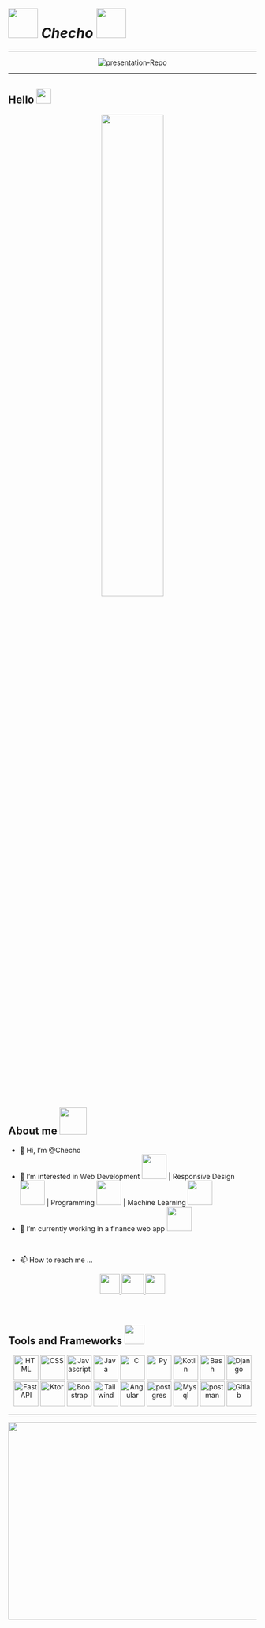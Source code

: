# <img src="https://media.tenor.com/Q4qyZizrNGMAAAAi/thor-love-and-thunder-marvel-studios.gif" width="60px" /> *Checho* <img src="https://media.tenor.com/4B73qTWgUU8AAAAi/kstr-kochstrasse.gif" width="60px" />  

---

<p align="center">
  <img src="https://i.ibb.co/3zYK75y/presentation-Repo.png" alt="presentation-Repo" border="0" />
</p>

---

## Hello <img src="https://media.tenor.com/74nJqMKw4L4AAAAi/earth-internetcore.gif" width="30px">

<p align="center">
  <img src="https://media.tenor.com/NOYF3f82b_gAAAAC/programmer.gif" width="50%" />
</p>
<br />

## About me <img src="https://media.tenor.com/sftU6qTDDqUAAAAi/pero-yo-puedo-ca-mi-nar.gif" height="55px" />

- 👋 Hi, I’m @Checho
- 👀 I’m interested in Web Development <img src="https://media.tenor.com/T57eTrD18-UAAAAi/internet-problem.gif" height="50px" />
| Responsive Design <img src="https://media.tenor.com/-QbmAt_eXhYAAAAi/store-website.gif" height="50px" />
| Programming <img src="https://media.tenor.com/NCRHhqkXrJYAAAAi/programmers-go-internet.gif" height="50px" />
| Machine Learning <img src="https://media.tenor.com/P7HZzn3R2j4AAAAi/robot-ai.gif" height="50px" />
- 🌱 I’m currently working in a finance web app <img src="https://media.tenor.com/WY3ymbrn-2EAAAAi/greatest-gift-gg.gif" height="50px" />
<br/>

- 📫 How to reach me ...
<p align="center">
  <a href="https://co.linkedin.com/in/sergio-gonz%C3%A1lez-5638a6245">
    <img src="https://i.ibb.co/KzR59yj/Linkedin.png" width="40px" height="40px" />
  </a>
  <a href="mailto:sergiogonzalez10B@gmail.com">
    <img src="https://i.ibb.co/sWG14pn/Gmail.png" width="45px" height="40px" />
  </a>
  <a href="https://www.instagram.com/sergio_gonzalez4/">
    <img src="https://i.ibb.co/QdXsHMW/Instagram.png" width="40px" height="40px" />
  </a>
</p>
<br/>

## Tools and Frameworks <img src="https://media.tenor.com/Ay5KbGo9bLAAAAAi/hammer-and-wrench-objects.gif" height="40px" />

<p align="center">
  <img src="https://i.ibb.co/ZHRYmRF/HTML.png" alt="HTML" height="50px" style="vertical-align:top margin:6px 4px" />
    <img src="https://i.ibb.co/b3WSsYp/CSS.png" alt="CSS" height="50px" style="vertical-align:top margin:6px 4px" />
      <img src="https://i.ibb.co/y0wV7cX/Javascript.png" alt="Javascript" height="50px" style="vertical-align:top margin:6px 4px" />
        <img src="https://i.ibb.co/pxX4HW3/Java.png" alt="Java" height="50px" style="vertical-align:top margin:6px 4px" />
          <img src="https://i.ibb.co/zG29WYc/C.png" alt="C" height="50px" style="vertical-align:top margin:6px 4px" />
            <img src="https://i.ibb.co/nrSKXdG/Py.png" alt="Py" height="50px" style="vertical-align:top margin:6px 4px" />
              <img src="https://i.ibb.co/KWGNRLF/Kotlin.png" alt="Kotlin" height="50px" style="vertical-align:top margin:6px 4px" />
                <img src="https://i.ibb.co/1Lw612m/Bash.png" alt="Bash" height="50px" style="vertical-align:top margin:6px 4px" />
                  <img src="https://i.ibb.co/0Z2g1Tb/Django.png" alt="Django" height="50px" style="vertical-align:top margin:6px 4px" />
                    <img src="https://i.ibb.co/1fY6j71/FastAPI.png" alt="FastAPI" height="50px" style="vertical-align:top margin:6px 4px" />
                      <img src="https://i.ibb.co/9gBQkCq/Ktor.png" alt="Ktor" height="50px" style="vertical-align:top margin:6px 4px">
                        <img src="https://i.ibb.co/qy762Xr/Boostrap.png" alt="Boostrap" height="50px" style="vertical-align:top margin:6px 4px" />
                          <img src="https://i.ibb.co/bWpjtNm/Tailwind.png" alt="Tailwind" height="50px" style="vertical-align:top margin:6px 4px" />
                            <img src="https://i.ibb.co/9sWZBZ2/Angular.png" alt="Angular" height="50px" style="vertical-align:top margin:6px 4px" />
                              <img src="https://i.ibb.co/RyS6wVy/postgres.png" alt="postgres" height="50px" style="vertical-align:top margin:6px 4px" />
                                <img src="https://i.ibb.co/K01SS1x/Mysql.png" alt="Mysql" height="50px" style="vertical-align:top margin:6px 4px" />
                                  <img src="https://i.ibb.co/dcSD783/postman.png" alt="postman" height="50px" style="vertical-align:top margin:6px 4px" />
                                    <img src="https://i.ibb.co/hWgTCRH/Gitlab.png" alt="Gitlab" height="50px" style="vertical-align:top margin:6px 4px" />
</p>

---
<p align="center">
  <img src="https://media.tenor.com/kyeNs4DnuW0AAAAC/dev_animado.gif"  width="800px" height="400px" />
</p>
